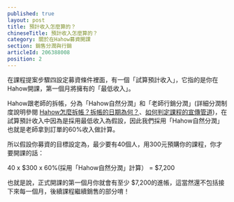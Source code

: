 ```yaml
---
published: true
layout: post
title: 預計收入怎麼算的？
chineseTitle: 預計收入怎麼算的？
category: 關於在Hahow募資開課
section: 銷售分潤與行銷
articleId: 206388008
position: 2
---
```

在課程提案步驟四設定募資條件裡面，有一個「試算預計收入」，它指的是你在Hahow開課，第一個月將擁有的「最低收入」。

Hahow跟老師的拆帳，分為「Hahow自然分潤」和「老師行銷分潤」(詳細分潤制度說明參閱 [Hahow怎麼拆帳？拆帳的日期為何？](https://hahow.zendesk.com/hc/zh-tw/articles/207241607-Hahow%E6%80%8E%E9%BA%BC%E6%8B%86%E5%B8%B3-%E6%8B%86%E5%B8%B3%E7%9A%84%E6%97%A5%E6%9C%9F%E7%82%BA%E4%BD%95-)、[如何判定課程的宣傳管道](https://hahow.zendesk.com/hc/zh-tw/articles/215040158))，在試算預計收入中因為是採用最低收入為假設，因此我們採用「Hahow自然分潤」也就是老師拿到訂單的60%收入做計算。

所以假設你募資的目標設定為，最少要有40個人，用300元預購你的課程，你才要開課的話： 

40 x $300 x 60%(採用「Hahow自然分潤」計算） = $7,200 

也就是說，正式開課的第一個月你就會有至少 $7,200的進帳，這當然還不包括接下來每一個月，後續課程繼續銷售的部分唷！
